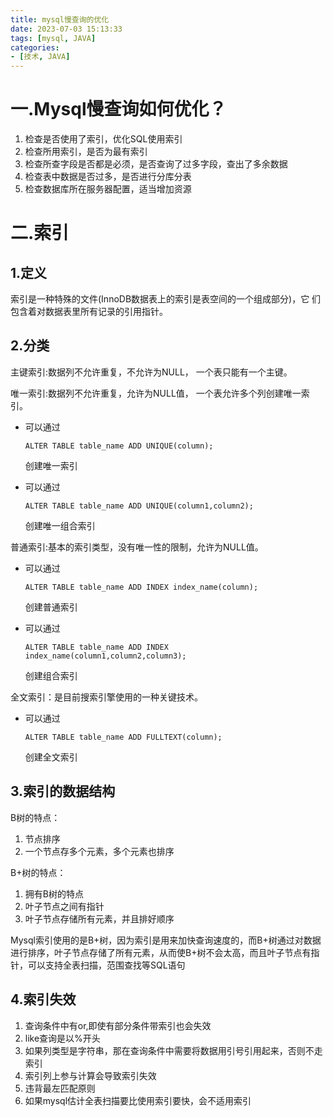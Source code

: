```yaml
---
title: mysql慢查询的优化
date: 2023-07-03 15:13:33
tags: [mysql, JAVA]
categories:
- [技术, JAVA]
---
```


# 一.Mysql慢查询如何优化？

1. 检查是否使用了索引，优化SQL使用索引
2. 检查所用索引，是否为最有索引
3. 检查所查字段是否都是必须，是否查询了过多字段，查出了多余数据
4. 检查表中数据是否过多，是否进行分库分表
5. 检查数据库所在服务器配置，适当增加资源



# 二.索引

## 1.定义

索引是一种特殊的文件(InnoDB数据表上的索引是表空间的一个组成部分)，它 们包含着对数据表里所有记录的引用指针。



## 2.分类

主键索引:数据列不允许重复，不允许为NULL， 一个表只能有一个主键。 

唯一索引:数据列不允许重复，允许为NULL值， 一个表允许多个列创建唯一索引。 

- 可以通过

  ```
  ALTER TABLE table_name ADD UNIQUE(column);
  ```

   创建唯一索引 

- 可以通过

  ```
  ALTER TABLE table_name ADD UNIQUE(column1,column2);
  ```

   创建唯一组合索引 

普通索引:基本的索引类型，没有唯一性的限制，允许为NULL值。 

- 可以通过

  ```
  ALTER TABLE table_name ADD INDEX index_name(column); 
  ```

  创建普通索引 

- 可以通过

  ```
  ALTER TABLE table_name ADD INDEX index_name(column1,column2,column3);
  ```

   创建组合索引 

全文索引：是目前搜索引擎使用的一种关键技术。 

- 可以通过

  ```
  ALTER TABLE table_name ADD FULLTEXT(column);
  ```

   创建全文索引

  

## 3.索引的数据结构

B树的特点：

1. 节点排序
2. 一个节点存多个元素，多个元素也排序



B+树的特点：

1. 拥有B树的特点
2. 叶子节点之间有指针
3. 叶子节点存储所有元素，并且排好顺序



Mysql索引使用的是B+树，因为索引是用来加快查询速度的，而B+树通过对数据进行排序，叶子节点存储了所有元素，从而使B+树不会太高，而且叶子节点有指针，可以支持全表扫描，范围查找等SQL语句



## 4.索引失效

1. 查询条件中有or,即使有部分条件带索引也会失效
2. like查询是以%开头
3. 如果列类型是字符串，那在查询条件中需要将数据用引号引用起来，否则不走索引
4. 索引列上参与计算会导致索引失效
5. 违背最左匹配原则
6. 如果mysql估计全表扫描要比使用索引要快，会不适用索引
